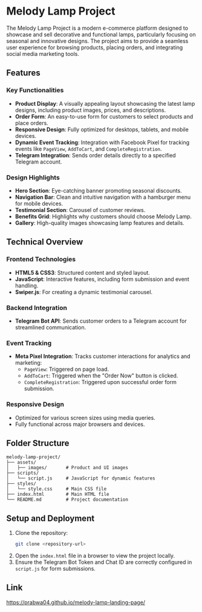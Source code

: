 # Melody Lamp Project

The Melody Lamp Project is a modern e-commerce platform designed to showcase and sell decorative and functional lamps, particularly focusing on seasonal and innovative designs. The project aims to provide a seamless user experience for browsing products, placing orders, and integrating social media marketing tools.

## Features

### Key Functionalities

- **Product Display**: A visually appealing layout showcasing the latest lamp designs, including product images, prices, and descriptions.
- **Order Form**: An easy-to-use form for customers to select products and place orders.
- **Responsive Design**: Fully optimized for desktops, tablets, and mobile devices.
- **Dynamic Event Tracking**: Integration with Facebook Pixel for tracking events like `PageView`, `AddToCart`, and `CompleteRegistration`.
- **Telegram Integration**: Sends order details directly to a specified Telegram account.

### Design Highlights

- **Hero Section**: Eye-catching banner promoting seasonal discounts.
- **Navigation Bar**: Clean and intuitive navigation with a hamburger menu for mobile devices.
- **Testimonial Section**: Carousel of customer reviews.
- **Benefits Grid**: Highlights why customers should choose Melody Lamp.
- **Gallery**: High-quality images showcasing lamp features and details.

## Technical Overview

### Frontend Technologies

- **HTML5 & CSS3**: Structured content and styled layout.
- **JavaScript**: Interactive features, including form submission and event handling.
- **Swiper.js**: For creating a dynamic testimonial carousel.

### Backend Integration

- **Telegram Bot API**: Sends customer orders to a Telegram account for streamlined communication.

### Event Tracking

- **Meta Pixel Integration**: Tracks customer interactions for analytics and marketing:
  - `PageView`: Triggered on page load.
  - `AddToCart`: Triggered when the "Order Now" button is clicked.
  - `CompleteRegistration`: Triggered upon successful order form submission.

### Responsive Design

- Optimized for various screen sizes using media queries.
- Fully functional across major browsers and devices.

## Folder Structure

```plaintext
melody-lamp-project/
├── assets/
│   ├── images/       # Product and UI images
├── scripts/
│   └── script.js     # JavaScript for dynamic features
├── styles/
│   └── style.css     # Main CSS file
├── index.html        # Main HTML file
└── README.md         # Project documentation
```

## Setup and Deployment

1. Clone the repository:
   ```bash
   git clone <repository-url>
   ```
2. Open the `index.html` file in a browser to view the project locally.
3. Ensure the Telegram Bot Token and Chat ID are correctly configured in `script.js` for form submissions.

## Link

https://prabwa04.github.io/melody-lamp-landing-page/
